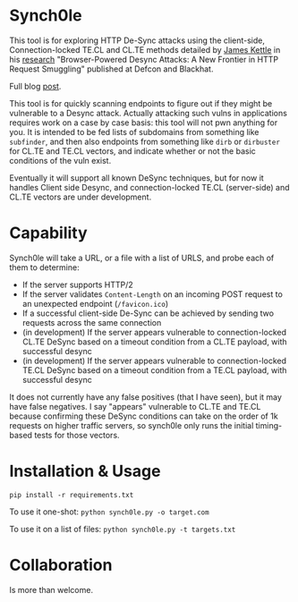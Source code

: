 # Synch0le

This tool is for exploring HTTP De-Sync attacks using the client-side, Connection-locked TE.CL and CL.TE methods detailed by [James Kettle](https://skeletonscribe.net/) in his [research](https://i.blackhat.com/USA-22/Wednesday/us-22-Kettle-Browser-Powered-Desync-Attacks-wp.pdf) "Browser-Powered Desync Attacks: A New Frontier in
HTTP Request Smuggling" published at Defcon and Blackhat. 

Full blog [post](https://sharpsec.run/?p=127).

This tool is for quickly scanning endpoints to figure out if they might be vulnerable to a Desync attack. Actually attacking such vulns in applications requires work on a case by case basis: this tool will not pwn anything for you. It is intended to be fed lists of subdomains from something like `subfinder`, and then also endpoints from something like `dirb` or `dirbuster` for CL.TE and TE.CL vectors, and indicate whether or not the basic conditions of the vuln exist.

Eventually it will support all known DeSync techniques, but for now it handles Client side Desync, and connection-locked TE.CL (server-side) and CL.TE vectors are under development.

# Capability
Synch0le will take a URL, or a file with a list of URLS, and probe each of them to determine:

- If the server supports HTTP/2
- If the server validates `Content-Length` on an incoming POST request to an unexpected endpoint (`/favicon.ico`)
- If a successful client-side De-Sync can be achieved by sending two requests across the same connection
- (in development) If the server appears vulnerable to connection-locked CL.TE DeSync based on a timeout condition from a CL.TE payload, with successful desync
- (in development) If the server appears vulnerable to connection-locked TE.CL DeSync based on a timeout condition from a TE.CL payload, with successful desync


It does not currently have any false positives (that I have seen), but it may have false negatives.
I say "appears" vulnerable to CL.TE and TE.CL because confirming these DeSync conditions can take on the order of 1k requests on higher traffic servers, so synch0le only runs the initial timing-based tests for those vectors.

# Installation & Usage

`pip install -r requirements.txt`

To use it one-shot: `python synch0le.py -o target.com`

To use it on a list of files: `python synch0le.py -t targets.txt`

# Collaboration

Is more than welcome. 
